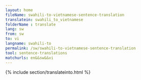 ```yaml
---
layout: home
fileName: swahili-to-vietnamese-sentence-translation
translatein: swahili_to_vietnamese
folderName : translate
lang: sw
from: sw
to: vi
langname: swahili-to
permalink: /sw/swahili-to-vietnamese-sentence-translation
tool: sentence-translations
matchurls: en&&sw&&vi
---
```

{% include section/translateinto.html %}
